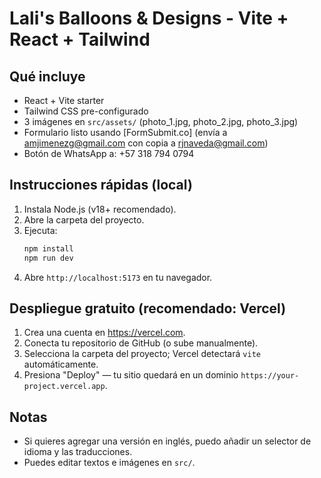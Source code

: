 # Lali's Balloons & Designs - Vite + React + Tailwind

## Qué incluye
- React + Vite starter
- Tailwind CSS pre-configurado
- 3 imágenes en `src/assets/` (photo_1.jpg, photo_2.jpg, photo_3.jpg)
- Formulario listo usando [FormSubmit.co] (envía a amjimenezg@gmail.com con copia a rjnaveda@gmail.com)
- Botón de WhatsApp a: +57 318 794 0794

## Instrucciones rápidas (local)
1. Instala Node.js (v18+ recomendado).
2. Abre la carpeta del proyecto.
3. Ejecuta:
   ```bash
   npm install
   npm run dev
   ```
4. Abre `http://localhost:5173` en tu navegador.

## Despliegue gratuito (recomendado: Vercel)
1. Crea una cuenta en https://vercel.com.
2. Conecta tu repositorio de GitHub (o sube manualmente).
3. Selecciona la carpeta del proyecto; Vercel detectará `vite` automáticamente.
4. Presiona "Deploy" — tu sitio quedará en un dominio `https://your-project.vercel.app`.

## Notas
- Si quieres agregar una versión en inglés, puedo añadir un selector de idioma y las traducciones.
- Puedes editar textos e imágenes en `src/`.
